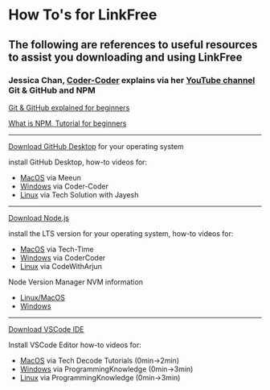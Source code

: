 # How To's for LinkFree

## The following are references to useful resources to assist you downloading and using LinkFree

### Jessica Chan, [Coder-Coder](https://coder-coder.com/about/) explains via her [YouTube channel](https://www.youtube.com/c/TheCoderCoder/featured) Git & GitHub and NPM

[Git & GitHub explained for beginners](https://www.youtube.com/watch?v=8Dd7KRpKeaE)

[What is NPM, Tutorial for beginners](https://www.youtube.com/watch?v=P3aKRdUyr0s)

* * *

[Download GitHub Desktop](https://desktop.github.com/) for your operating system

install GitHub Desktop, how-to videos for:

*   [MacOS](https://www.youtube.com/watch?v=C0n6O4d0ccw) via Meeun
*   [Windows](https://www.youtube.com/watch?v=8Dd7KRpKeaE) via Coder-Coder
*   [Linux](https://www.youtube.com/watch?v=BFgzym_Ddac) via Tech Solution with Jayesh

* * *

[Download Node.js](https://nodejs.org/en/)

install the LTS version for your operating system, how-to videos for:

*   [MacOS](https://www.youtube.com/watch?v=SwUKKCS3r3c) via Tech-Time
*   [Windows](https://www.youtube.com/watch?v=P3aKRdUyr0s) via CoderCoder
*   [Linux](https://www.youtube.com/watch?v=P6rPI7x28nY) via CodeWithArjun

Node Version Manager NVM information

*   [Linux/MacOS](https://www.github.com/nvm-sh/nvm)
*   [Windows](https://www.github.com/coreybutler/nvm-windows)

* * *

[Download VSCode IDE](https://code.visualstudio.com/Download)

Install VSCode Editor how-to videos for:

*   [MacOS](https://www.youtube.com/watch?v=bJaBHGKHv9A) via Tech Decode Tutorials (0min->2min)
*   [Windows](https://www.youtube.com/watch?v=MlIzFUI1QGA) via ProgrammingKnowledge (0min->3min)
*   [Linux](https://www.youtube.com/watch?v=Y1fei1mzP7Q) via ProgrammingKnowledge (0min->3min)
